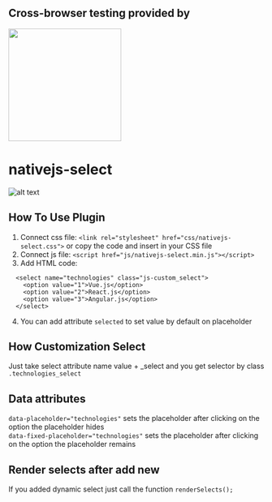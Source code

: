 
## Cross-browser testing provided by
<a href="https://www.browserstack.com/" target="_blank">
  <img width="222px" src="https://i1.wp.com/www.diogonunes.com/blog/wp-content/uploads/2016/07/browserstack-logo.png?resize=840%2C276">
</a>


# nativejs-select
![alt text](https://pp.userapi.com/c847017/v847017112/1277ed/rsPTnZHIeiA.jpg)
## How To Use Plugin
1. Connect css file: `<link rel="stylesheet" href="css/nativejs-select.css">` or copy the code and insert in your CSS file
2. Connect js file: `<script href="js/nativejs-select.min.js"></script>`
3. Add HTML code:
```
  <select name="technologies" class="js-custom_select">
    <option value="1">Vue.js</option>
    <option value="2">React.js</option>
    <option value="3">Angular.js</option>
  </select>
```
4. You can add attribute `selected` to set value by default on placeholder
## How Customization Select
Just take select attribute name value + _select and you get selector by class `.technologies_select`
## Data attributes
`data-placeholder="technologies"` sets the placeholder after clicking on the option the placeholder hides </br>
`data-fixed-placeholder="technologies"` sets the placeholder after clicking on the option the placeholder remains
## Render selects after add new
If you added dynamic select just call the function `renderSelects();`

